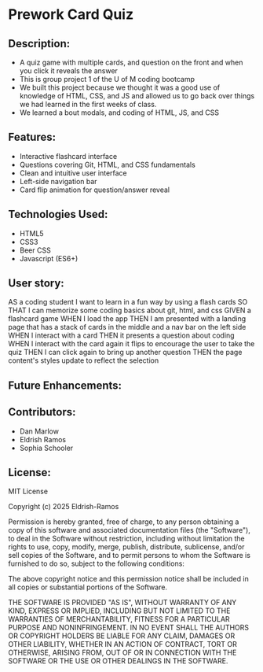 # Prework Card Quiz

## Description:
- A quiz game with multiple cards, and question on the front and when you click it reveals the answer
- This is group project 1 of the U of M coding bootcamp
- We built this project because we thought it was a good use of knowledge of HTML, CSS, and JS and allowed us to go back over things we had learned in the first weeks of class.
- We learned a bout modals, and coding of HTML, JS, and CSS

## Features:
- Interactive flashcard interface
- Questions covering Git, HTML, and CSS fundamentals
- Clean and intuitive user interface
- Left-side navigation bar
- Card flip animation for question/answer reveal

## Technologies Used: 
- HTML5
- CSS3 
- Beer CSS
- Javascript (ES6+)

## User story:
AS a coding student
I want to learn in a fun way by using a flash cards
SO THAT I can memorize some coding basics about git, html, and css
GIVEN a flashcard game
WHEN I load the app
THEN I am presented with a landing page that has a stack of cards in the middle and a nav bar on the left side
WHEN I interact with a card
THEN it presents a question about coding
WHEN I interact with the card again it flips to encourage the user to take the quiz
THEN I can click again to bring up another question
THEN the page content's styles update to reflect the selection

## Future Enhancements:

## Contributors: 
- Dan Marlow
- Eldrish Ramos 
- Sophia Schooler

## License:
MIT License

Copyright (c) 2025 Eldrish-Ramos

Permission is hereby granted, free of charge, to any person obtaining a copy
of this software and associated documentation files (the "Software"), to deal
in the Software without restriction, including without limitation the rights
to use, copy, modify, merge, publish, distribute, sublicense, and/or sell
copies of the Software, and to permit persons to whom the Software is
furnished to do so, subject to the following conditions:

The above copyright notice and this permission notice shall be included in all
copies or substantial portions of the Software.

THE SOFTWARE IS PROVIDED "AS IS", WITHOUT WARRANTY OF ANY KIND, EXPRESS OR
IMPLIED, INCLUDING BUT NOT LIMITED TO THE WARRANTIES OF MERCHANTABILITY,
FITNESS FOR A PARTICULAR PURPOSE AND NONINFRINGEMENT. IN NO EVENT SHALL THE
AUTHORS OR COPYRIGHT HOLDERS BE LIABLE FOR ANY CLAIM, DAMAGES OR OTHER
LIABILITY, WHETHER IN AN ACTION OF CONTRACT, TORT OR OTHERWISE, ARISING FROM,
OUT OF OR IN CONNECTION WITH THE SOFTWARE OR THE USE OR OTHER DEALINGS IN THE
SOFTWARE.

